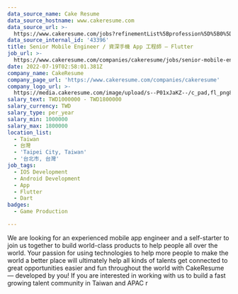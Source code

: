 ```yaml
---
data_source_name: Cake Resume
data_source_hostname: www.cakeresume.com
data_source_url: >-
  https://www.cakeresume.com/jobs?refinementList%5Bprofession%5D%5B0%5D=game-production&range%5Bsalary_range%5D%5Bmin%5D=1000000
data_source_internal_id: '43396'
title: Senior Mobile Engineer / 資深手機 App 工程師 – Flutter
job_url: >-
  https://www.cakeresume.com/companies/cakeresume/jobs/senior-mobile-engineer-flutter
date: 2022-07-19T02:58:01.381Z
company_name: CakeResume
company_page_url: 'https://www.cakeresume.com/companies/cakeresume'
company_logo_url: >-
  https://media.cakeresume.com/image/upload/s--P01xJaKZ--/c_pad,fl_png8,h_200,w_200/v1586508643/page_2_logo_1468389599.png
salary_text: TWD1000000 - TWD1800000
salary_currency: TWD
salary_type: per_year
salary_min: 1000000
salary_max: 1800000
location_list:
  - Taiwan
  - 台灣
  - 'Taipei City, Taiwan'
  - '台北市, 台灣'
job_tags:
  - IOS Development
  - Android Development
  - App
  - Flutter
  - Dart
badges:
  - Game Production

---
```


We are looking for an experienced mobile app engineer and a self-starter to join us together to build world-class products to help people all over the world. Your passion for using technologies to help more people to make the world a better place will ultimately help all kinds of talents get connected to great opportunities easier and fun throughout the world with CakeResume — developed by you! If you are interested in working with us to build a fast growing talent community in Taiwan and APAC r